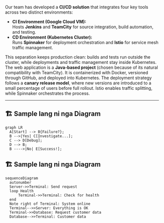 Our team has developed a **CI/CD solution** that integrates four key tools across two distinct environments:

- **CI Environment (Google Cloud VM):**  
  Hosts **Jenkins** and **TeamCity** for source integration, build automation, and testing.  
- **CD Environment (Kubernetes Cluster):**  
  Runs **Spinnaker** for deployment orchestration and **Istio** for service mesh traffic management.  

This separation keeps production clean: builds and tests run outside the cluster, while deployments and traffic management stay inside Kubernetes.
The web application is a **Java-based project** (chosen because of its natural compatibility with TeamCity). It is containerized with Docker, versioned through GitHub, and deployed into Kubernetes.
The deployment strategy follows a **canary release model**, where new versions are introduced to a small percentage of users before full rollout. Istio enables traffic splitting, while Spinnaker orchestrates the process.

---

## 🏗 Sample lang ni nga Diagram

```mermaid
graph LR
  A[Start] --> B{Failure?};
  B -->|Yes| C[Investigate...];
  C --> D[Debug];
  D --> B;
  B ---->|No| E[Success!];
```

## 🏗 Sample lang ni nga Diagram

```mermaid
sequenceDiagram
  autonumber
  Server->>Terminal: Send request
  loop Health
      Terminal->>Terminal: Check for health
  end
  Note right of Terminal: System online
  Terminal-->>Server: Everything is OK
  Terminal->>Database: Request customer data
  Database-->>Terminal: Customer data
```